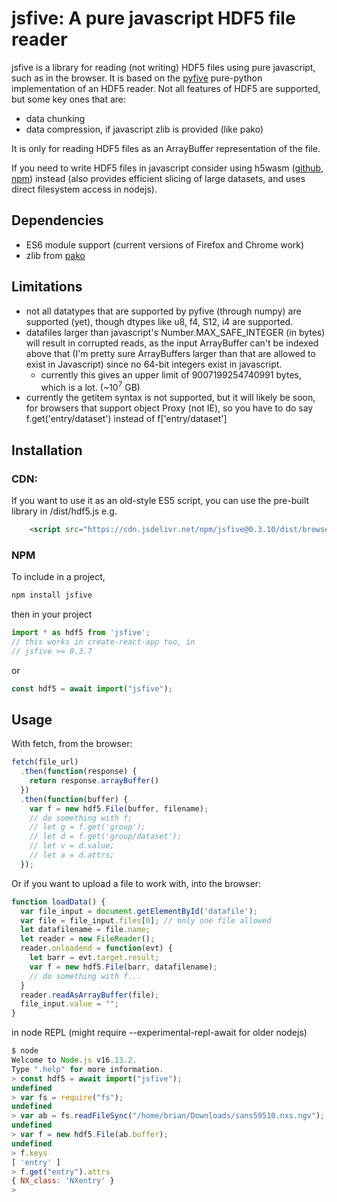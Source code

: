 # jsfive: A pure javascript HDF5 file reader

jsfive is a library for reading (not writing) HDF5 files using pure javascript, such as in the browser.  It is based on the [pyfive](https://github.com/jjhelmus/pyfive) pure-python implementation of an HDF5 reader.
Not all features of HDF5 are supported, but some key ones that are:

* data chunking
* data compression, if javascript zlib is provided (like pako)

It is only for reading HDF5 files as an ArrayBuffer representation of the file.

If you need to write HDF5 files in javascript consider using h5wasm ([github](https://github.com/usnistgov/h5wasm), [npm](https://www.npmjs.com/package/h5wasm)) instead (also provides efficient slicing of large datasets, and uses direct filesystem access in nodejs). 

## Dependencies
 * ES6 module support (current versions of Firefox and Chrome work)
 * zlib from [pako](https://github.com/nodeca/pako)

## Limitations
* not all datatypes that are supported by pyfive (through numpy) are supported (yet), though dtypes like u8, f4, S12, i4 are supported.
* datafiles larger than javascript's Number.MAX_SAFE_INTEGER (in bytes) will result in corrupted reads, as the input ArrayBuffer can't be indexed above that (I'm pretty sure ArrayBuffers larger than that are allowed to exist in Javascript) since no 64-bit integers exist in javascript.  
    * currently this gives an upper limit of 9007199254740991 bytes, which is a lot. (~10<sup>7</sup> GB)
* currently the getitem syntax is not supported, but it will likely be soon, for browsers that support object Proxy (not IE), so you have to do say f.get('entry/dataset') instead of f['entry/dataset']

## Installation
### CDN:
If you want to use it as an old-style ES5 script, you can use the pre-built library in /dist/hdf5.js e.g.
```html
    <script src="https://cdn.jsdelivr.net/npm/jsfive@0.3.10/dist/browser/hdf5.js"></script>
```

### NPM
To include in a project,  
```bash
npm install jsfive
```
then in your project
```js
import * as hdf5 from 'jsfive';
// this works in create-react-app too, in 
// jsfive >= 0.3.7
```
or
```javascript
const hdf5 = await import("jsfive");
```

## Usage
With fetch, from the browser:
```javascript
fetch(file_url)
  .then(function(response) { 
    return response.arrayBuffer() 
  })
  .then(function(buffer) {
    var f = new hdf5.File(buffer, filename);
    // do something with f;
    // let g = f.get('group');
    // let d = f.get('group/dataset');
    // let v = d.value;
    // let a = d.attrs;
  });
```

Or if you want to upload a file to work with, into the browser:
```javascript
function loadData() {
  var file_input = document.getElementById('datafile');
  var file = file_input.files[0]; // only one file allowed
  let datafilename = file.name;
  let reader = new FileReader();
  reader.onloadend = function(evt) { 
    let barr = evt.target.result;
    var f = new hdf5.File(barr, datafilename);
    // do something with f...
  }
  reader.readAsArrayBuffer(file);
  file_input.value = "";
}
```

in node REPL (might require --experimental-repl-await for older nodejs)
```js
$ node
Welcome to Node.js v16.13.2.
Type ".help" for more information.
> const hdf5 = await import("jsfive");
undefined
> var fs = require("fs");
undefined
> var ab = fs.readFileSync("/home/brian/Downloads/sans59510.nxs.ngv");
undefined
> var f = new hdf5.File(ab.buffer);
undefined
> f.keys
[ 'entry' ]
> f.get("entry").attrs
{ NX_class: 'NXentry' }
> 
```
